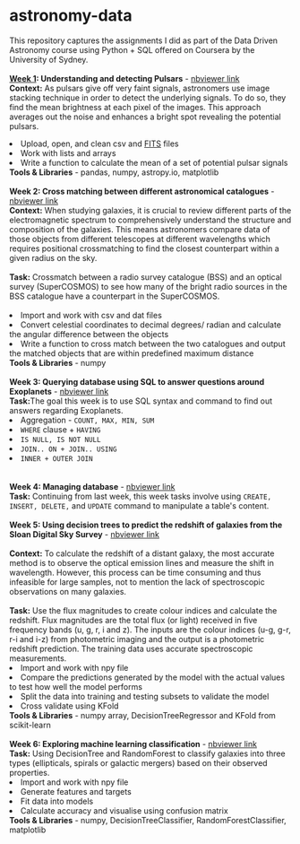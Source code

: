# astronomy-data
This repository captures the assignments I did as part of the Data Driven Astronomy course using Python + SQL offered on Coursera by the University of Sydney.<br>
</br>
  <b><u>Week 1</u>: Understanding and detecting Pulsars</b> - <a href="https://nbviewer.org/github/j-karn/astronomy-data/blob/main/Week_1_Understanding_and_detecting_Pulsars.ipynb" target="_blank" rel="noopener noreferrer">nbviewer link</a></br>
  <b>Context:</b> As pulsars give off very faint signals, astronomers use image stacking technique in order to detect the underlying signals. To do so, they find the mean brightness at each pixel of the images. This approach averages out the noise and enhances a bright spot revealing the potential pulsars.
  <br>
    <li>Upload, open, and clean csv and <a href="https://en.wikipedia.org/wiki/FITS">FITS</a> files</li>
    <li>Work with lists and arrays
    <li>Write a function to calculate the mean of a set of potential pulsar signals</li>
    <b>Tools & Libraries</b> - pandas, numpy, astropy.io, matplotlib
<br></br>
  <b>Week 2: Cross matching between different astronomical catalogues</b> - <a href="https://nbviewer.org/github/j-karn/astronomy-data/blob/main/Week_2_Crossmatching_between_catalogues.ipynb" target="_blank" rel="noopener noreferrer">nbviewer link</a></br>
   <b>Context:</b> When studying galaxies, it is crucial to review different parts of the electromagnetic spectrum to comprehensively understand the structure and composition of the galaxies. This means astronomers compare data of those objects from different telescopes at different wavelengths which requires positional crossmatching to find the closest counterpart within a given radius on the sky.
   <br></br><b>Task:</b> Crossmatch between a radio survey catalogue (BSS) and an optical survey (SuperCOSMOS) to see how many of the bright radio sources in the BSS catalogue have a counterpart in the SuperCOSMOS.
  <br></br>
    <li>Import and work with csv and dat files</li>
    <li>Convert celestial coordinates to decimal degrees/ radian and calculate the angular difference between the objects</li>
    <li>Write a function to cross match between the two catalogues and output the matched objects that are within predefined maximum distance</li>
    <b>Tools & Libraries</b> - numpy
<br></br>
  <b>Week 3: Querying database using SQL to answer questions around Exoplanets</b> - <a href="https://nbviewer.org/github/j-karn/astronomy-data/blob/main/Week_3_Querying_database_using_SQL_to_answer_questions_around_Exoplanets.ipynb" target="_blank" rel="noopener noreferrer">nbviewer link</a></br>
   <b>Task:</b>The goal this week is to use SQL syntax and command to find out answers regarding Exoplanets.
    <li>Aggregation - ```COUNT, MAX, MIN, SUM```</li>
    <li>```WHERE``` clause + ```HAVING```</li>
    <li>```IS NULL, IS NOT NULL```</li>
    <li>```JOIN.. ON + JOIN.. USING```</li>
    <li>```INNER + OUTER JOIN```</li>
<br></br>
 <b>Week 4: Managing database</b> - <a href="https://nbviewer.org/github/j-karn/astronomy-data/blob/main/Week_4_Managing_database.ipynb" target="_blank" rel="noopener noreferrer">nbviewer link</a></br>
   <b>Task:</b> Continuing from last week, this week tasks involve using ```CREATE, INSERT, DELETE,``` and ```UPDATE``` command to manipulate a table's content.
<br></br>
  <b>Week 5: Using decision trees to predict the redshift of galaxies from the Sloan Digital Sky Survey</b> - <a href="https://nbviewer.org/github/j-karn/astronomy-data/blob/main/Week_5_Predicting_the_redshifts.ipynb" target="_blank" rel="noopener noreferrer">nbviewer link</a></br></br>
   <b>Context:</b> To calculate the redshift of a distant galaxy, the most accurate method is to observe the optical emission lines and measure the shift in wavelength. However, this process can be time consuming and thus infeasible for large samples, not to mention the lack of spectroscopic observations on many galaxies.
   <br></br><b>Task:</b> Use the flux magnitudes to create colour indices and calculate the redshift. Flux magnitudes are the total flux (or light) received in five frequency bands (u, g, r, i and z). The inputs are the colour indices (u-g, g-r, r-i and i-z) from photometric imaging and the output is a photometric redshift prediction. The training data uses accurate spectroscopic measurements.
    <li>Import and work with npy file</li>
    <li>Compare the predictions generated by the model with the actual values to test how well the model performs</li>
    <li>Split the data into training and testing subsets to validate the model</li>
    <li>Cross validate using KFold</li>
    <b>Tools & Libraries</b> - numpy array, DecisionTreeRegressor and KFold from scikit-learn
<br></br>
 <b>Week 6: Exploring machine learning classification</b> - <a href="https://nbviewer.org/github/j-karn/astronomy-data/blob/main/Week_6_Galaxy_classification.ipynb" target="_blank" rel="noopener noreferrer">nbviewer link</a></br>
   <b>Task:</b> Using DecisionTree and RandomForest to classify galaxies into three types (ellipticals, spirals or galactic mergers) based on their observed properties.
      <li>Import and work with npy file</li>
      <li>Generate features and targets</li>
      <li>Fit data into models</li>
      <li>Calculate accuracy and visualise using confusion matrix</li>
      <b>Tools & Libraries</b> - numpy, DecisionTreeClassifier, RandomForestClassifier, matplotlib
